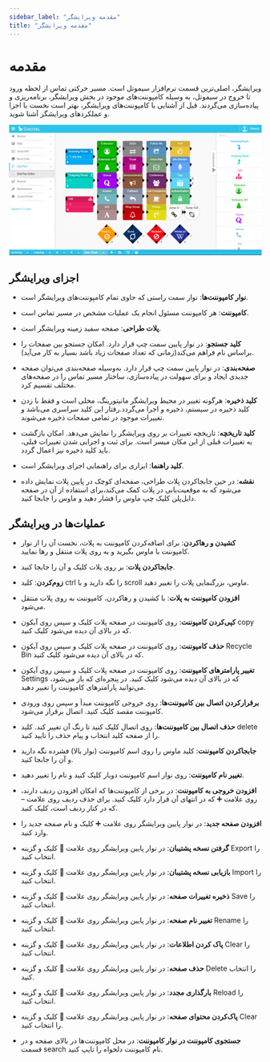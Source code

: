 ```yaml
---
sidebar_label: "مقدمه ویرایشگر"
title: "مقدمه ویرایشگر"
---
```



# مقدمه

ویرایشگر، اصلی‌ترین قسمت نرم‌‌افزار سیموتل است. مسیر حرکتی تماس از لحظه ورود تا خروج در سیموتل، به وسیله کامپوننت‌‌های موجود در بخش ویرایشگر، 
برنامه‌‌ریزی و پیاده‌‌سازی می‌‌گردند. قبل از آشنایی با کامپوننت‌‌های ویرایشگر، بهتر است نخست با اجزا و عملکرد‌‌های ویرایشگر آشنا شوید.

![DialPlan](/img/dialplan.png)

## اجزای ویرایشگر

- **نوار کامپوننت‌‌ها**: نوار سمت راستی که حاوی تمام کامپوننت‌‌های ویرایشگر است.

- **کامپوننت**: هر کامپوننت مسئول انجام یک عملیات مشخص در مسیر تماس است.

- **پلات طراحی**: صفحه سفید زمینه ویرایشگر است.

- **کلید جستجو**: در نوار پایین سمت چپ قرار دارد. امکان جستجو بین صفحات را براساس نام فراهم می‌کند(زمانی که تعداد صفحات زیاد باشد بسیار به کار می‌آید).

- **صفحه‌‌بندی**: در نوار پایین سمت چپ قرار دارد. به‌‌وسیله صفحه‌‌بندی می‌‌توان صفحه جدیدی ایجاد و برای سهولت در پیاده‌‌سازی، ساختار مسیر تماس را در صفحه‌‌های مختلف تقسیم کرد.


- **کلید ذخیره**: هرگونه تغییر در محیط ویرایشگر مانیتورینگ، محلی است و فقط با زدن کلید ذخیره در سیستم، ذخیره و اجرا می‌گردد.رفتار این کلید سراسری می‌باشد و تغییرات موجود در تمامی صفحات ذخیره می‌شوند.

- **کلید تاریخچه**: تاریخچه تغییرات بر روی ویرایشگر را نمایش می‌‌دهد. امکان بازگشت به تغییرات قبلی از این مکان میسر است. برای ثبت و اجرایی شدن تغییرات قبلی، باید کلید ذخیره نیز اعمال گردد.

- **کلید راهنما**: ابزاری برای راهنمایی اجزای ویرایشگر است.

- **نقشه**: در حین جابجاکردن پلات طراحی، صفحه‌ای کوچک در پایین پلات نمایش داده می‌‌شود که به موقعیت‌یابی در پلات کمک می‌کند،برای استفاده از آن در صفحه دایل‌پلن کلیک چپ ماوس را فشار دهید و ماوس را جابجا کنید.

## عملیات‌ها در ویرایشگر

- **کشیدن و رهاکردن**: برای اضافه‌‌کردن کامپوننت به پلات، نخست آن را از نوار کامپوننت با ماوس بگیرید و به روی پلات منتقل و رها نمایید.

- **جابجاکردن پلات**: بر روی پلات کلیک و آن را جابجا کنید.
	
- **زوم‌‌کردن**: کلید ctrl را نگه دارید و با scroll ماوس، بزرگنمایی پلات را تغییر دهید.

- **افزودن کامپوننت به پلات**: با کشیدن و رها‌‌کردن، کامپوننت به روی پلات منتقل می‌‌شود.

- **کپی‌‌کردن کامپوننت**: روی کامپوننت در صفحه پلات کلیک و سپس روی آیکون copy که در بالای آن دیده می‌‌شود کلیک کنید.

- **حذف کامپوننت**: روی کامپوننت در صفحه پلات کلیک و سپس روی آیکون Recycle Bin که در بالای آن دیده می‌‌شود کلیک کنید.

- **تغییر پارامترهای کامپوننت**: روی کامپوننت در صفحه پلات کلیک و سپس روی آیکون Settings که در بالای آن دیده می‌‌شود کلیک کنید. در پنجره‌‌ای که باز می‌‌شود، می‌‌توانید پارامترهای کامپوننت را تغییر دهید.

- **برقرار‌‌کردن اتصال بین کامپوننت‌‌ها**: روی خروجی کامپوننت مبدأ و سپس روی ورودی کامپوننت مقصد کلیک کنید. اتصال برقرار می‌‌شود.

- **حذف اتصال بین کامپوننت‌‌ها**: روی اتصال کلیک کنید تا رنگ آن تغییر ‌کند. کلید delete را از صفحه کلید انتخاب و پیام حذف را تایید کنید.

- **جابجا‌‌کردن کامپوننت**: کلید ماوس را روی اسم کامپوننت (نوار بالا) فشرده نگه دارید و آن را جابجا کنید.

- **تغییر نام کامپوننت**: روی نوار اسم کامپوننت دوبار کلیک کنید و نام را تغییر دهید.

- **افزودن خروجی به کامپوننت**: در برخی از کامپوننت‌‌ها که امکان افزودن ردیف دارند، روی علامت ➕ که در انتهای آن قرار دارد کلیک کنید. برای حذف ردیف روی علامت – که در کنار ردیف است، کلیک کنید.

- **افزودن صفحه جدید**: در نوار پایین ویرایشگر روی علامت ➕ کلیک و نام صفحه جدید را وارد کنید.

- **گرفتن نسخه پشتیبان**: در نوار پایین ویرایشگر روی علامت 🔼 کلیک و گزینه Export را انتخاب کنید.

- **بازیابی نسخه پشتیبان**: در نوار پایین ویرایشگر روی علامت 🔼 کلیک و گزینه Import را انتخاب کنید.

- **ذخیره تغییرات صفحه**: در نوار پایین ویرایشگر روی علامت 🔼 کلیک و گزینه Save را انتخاب کنید.

- **تغییر نام صفحه**: در نوار پایین ویرایشگر روی علامت 🔼 کلیک و گزینه Rename را انتخاب کنید.

- **پاک کردن اطلاعات**: در نوار پایین ویرایشگر روی علامت 🔼 کلیک و گزینه Clear را انتخاب کنید.

- **حذف صفحه**: در نوار پایین ویرایشگر روی علامت 🔼 کلیک و گزینه Delete را انتخاب کنید.

- **بارگذاری مجدد**: در نوار پایین ویرایشگر روی علامت 🔼 کلیک و گزینه Reload را انتخاب کنید.

- **پاک‌کردن محتوای صفحه**: در نوار پایین ویرایشگر روی علامت 🔼 کلیک و گزینه Clear را انتخاب کنید.

- **جستجوی کامپوننت در نوار کامپوننت**: در محل کامپوننت‌‌ها در بالای صفحه و در قسمت search نام کامپوننت دلخواه را تایپ کنید.